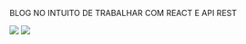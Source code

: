 BLOG NO INTUITO DE TRABALHAR COM REACT E API REST


<img src="https://user-images.githubusercontent.com/78341732/165647047-f0cb14d7-76fc-4af5-bc14-c6ec6bd1830e.png"/>


<img src="https://user-images.githubusercontent.com/78341732/165647096-27aa7674-ff65-4897-961a-2921e27961ca.png" />
